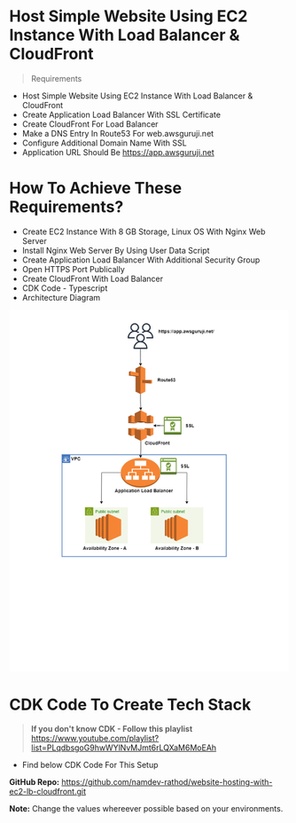 # Host Simple Website Using EC2 Instance With Load Balancer & CloudFront

> Requirements
  - Host Simple Website Using EC2 Instance With Load Balancer & CloudFront
  - Create Application Load Balancer With SSL Certificate
  - Create CloudFront For Load Balancer
  - Make a DNS Entry In Route53 For web.awsguruji.net
  - Configure Additional Domain Name With SSL
  - Application URL Should Be https://app.awsguruji.net

# How To Achieve These Requirements?
  - Create EC2 Instance With 8 GB Storage, Linux OS With Nginx Web Server
  - Install Nginx Web Server By Using User Data Script
  - Create Application Load Balancer With Additional Security Group
  - Open HTTPS Port Publically
  - Create CloudFront With Load Balancer
  - CDK Code - Typescript
  - Architecture Diagram

  ![Architecture Diagram](Website-EC2-LB-CloudFront.drawio.png)


 # CDK Code To Create Tech Stack
 >  **If you don't know CDK - Follow this playlist** https://www.youtube.com/playlist?list=PLqdbsgoG9hwWYlNvMJmt6rLQXaM6MoEAh

 - Find below CDK Code For This Setup


**GitHub Repo:** https://github.com/namdev-rathod/website-hosting-with-ec2-lb-cloudfront.git

**Note:** Change the values whereever possible based on your environments.